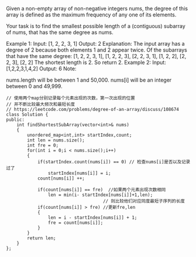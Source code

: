 Given a non-empty array of non-negative integers nums, the degree of this array is defined as the maximum frequency of any one of its elements.

Your task is to find the smallest possible length of a (contiguous) subarray of nums, that has the same degree as nums.

Example 1:
Input: [1, 2, 2, 3, 1]
Output: 2
Explanation: 
The input array has a degree of 2 because both elements 1 and 2 appear twice.
Of the subarrays that have the same degree:
[1, 2, 2, 3, 1], [1, 2, 2, 3], [2, 2, 3, 1], [1, 2, 2], [2, 2, 3], [2, 2]
The shortest length is 2. So return 2.
Example 2:
Input: [1,2,2,3,1,4,2]
Output: 6
Note:

nums.length will be between 1 and 50,000.
nums[i] will be an integer between 0 and 49,999.

```
// 使用两个map分别记录每个元素出现的次数，第一次出现的位置
// 并不断比较最大频次和最短长度
// https://leetcode.com/problems/degree-of-an-array/discuss/108674
class Solution {
public:
    int findShortestSubArray(vector<int>& nums) 
    {
        unordered_map<int,int> startIndex,count;
        int len = nums.size();
        int fre = 0;
        for(int i = 0;i < nums.size();i++)
        {
        	if(startIndex.count(nums[i]) == 0) // 检查nums[i]是否以及记录过了
        		startIndex[nums[i]] = i;
        	count[nums[i]] ++;

        	if(count[nums[i]] == fre)  //如果两个元素出现次数相同
        		len = min(i- startIndex[nums[i]]+1,len);
                                     // 则比较他们对应同度最短子序列的长度
        	if(count[nums[i]] > fre) //更新fre,len
        	{
        		len = i - startIndex[nums[i]] + 1;
        		fre = count[nums[i]];
        	}
        }
        return len;
    }
};
```